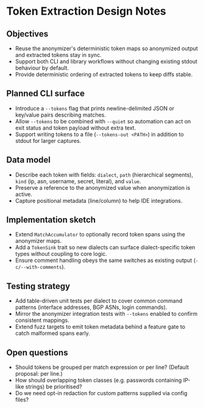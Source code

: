 # Token Extraction Design Notes

## Objectives
- Reuse the anonymizer's deterministic token maps so anonymized output and extracted tokens stay in sync.
- Support both CLI and library workflows without changing existing stdout behaviour by default.
- Provide deterministic ordering of extracted tokens to keep diffs stable.

## Planned CLI surface
- Introduce a `--tokens` flag that prints newline-delimited JSON or key/value pairs describing matches.
- Allow `--tokens` to be combined with `--quiet` so automation can act on exit status and token payload without extra text.
- Support writing tokens to a file (`--tokens-out <PATH>`) in addition to stdout for larger captures.

## Data model
- Describe each token with fields: `dialect`, `path` (hierarchical segments), `kind` (ip, asn, username, secret, literal), and `value`.
- Preserve a reference to the anonymized value when anonymization is active.
- Capture positional metadata (line/column) to help IDE integrations.

## Implementation sketch
- Extend `MatchAccumulator` to optionally record token spans using the anonymizer maps.
- Add a `TokenSink` trait so new dialects can surface dialect-specific token types without coupling to core logic.
- Ensure comment handling obeys the same switches as existing output (`-c/--with-comments`).

## Testing strategy
- Add table-driven unit tests per dialect to cover common command patterns (interface addresses, BGP ASNs, login commands).
- Mirror the anonymizer integration tests with `--tokens` enabled to confirm consistent mappings.
- Extend fuzz targets to emit token metadata behind a feature gate to catch malformed spans early.

## Open questions
- Should tokens be grouped per match expression or per line? (Default proposal: per line.)
- How should overlapping token classes (e.g. passwords containing IP-like strings) be prioritised?
- Do we need opt-in redaction for custom patterns supplied via config files?
